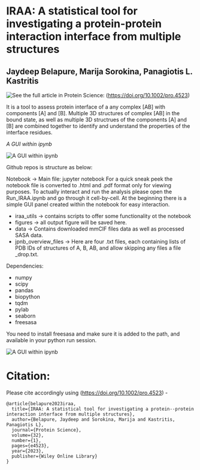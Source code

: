 # IRAA: A statistical tool for investigating a protein-protein interaction interface from multiple structures

## Jaydeep Belapure, Marija Sorokina, Panagiotis L. Kastritis


![See the full article in Protein Science:](https://doi.org/10.1002/pro.4523) (https://doi.org/10.1002/pro.4523)


It is a tool to assess protein interface of a any complex [AB] with components [A] and [B].
Multiple 3D structures of complex [AB] in the bound state, as well as multiple 3D structrues of the components [A] and [B] are combined together to identify and understand the properties of the interface residues.

*A GUI within ipynb*

![A GUI within ipynb](https://github.com/kastritislab/IRAA/blob/main/screen_shot_v2.gif)

Github repos is structure as below:

Notebook -> Main file: jupyter notebook 
For a quick sneak peek the notebook file is converted to .html and .pdf format only for viewing purposes. To actually interact and run the analysis please open the Run_IRAA.ipynb and go through it cell-by-cell. At the beginning there is a simple GUI panel created within the notebook for easy interaction.

* iraa_utils -> contains scripts to offer some functionality ot the notebook
* figures -> all output figure will be saved here.
* data -> Contains downloaded mmCIF files data as well as processed SASA data. 
* jpnb_overview_files -> Here are four .txt files, each containing lists of PDB IDs of structures of A, B, AB, and allow skipping any files a file \_drop.txt. 

Dependencies:
- numpy
- scipy
- pandas
- biopython
- tqdm
- pylab
- seaborn
- freesasa

You need to install freesasa and make sure it is added to the path, and available in your python run session.

![A GUI within ipynb](https://github.com/kastritislab/IRAA/blob/main/Screenshot_IRAA_GUI_within_notebook.png)

# Citation:
Please cite accordingly using (https://doi.org/10.1002/pro.4523) -
```
@article{belapure2023iraa,
  title={IRAA: A statistical tool for investigating a protein--protein interaction interface from multiple structures},
  author={Belapure, Jaydeep and Sorokina, Marija and Kastritis, Panagiotis L},
  journal={Protein Science},
  volume={32},
  number={1},
  pages={e4523},
  year={2023},
  publisher={Wiley Online Library}
}
```
